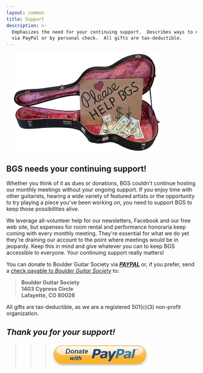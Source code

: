 ```yaml
---
layout: common
title: Support
description: >-
  Emphasizes the need for your continuing support.  Describes ways to donate
  via PayPal or by personal check.  All gifts are tax-deductible.
---
```


<p><img src="/pics/HelpBGS.png" alt="HelpBGS" style="margin-left: 20px;"></p>

## BGS needs your continuing support! ##

Whether you think of it as dues or donations, BGS couldn't continue hosting our monthly meetings without your ongoing support.  If you enjoy time with other guitarists, hearing a wide variety of featured artists or the opportunity to try playing a piece you've been working on, you need to support BGS to keep those possibilities alive.  

We leverage all-volunteer help for our newsletters, Facebook and our free web site, but expenses for room rental and performance honoraria keep coming with every monthly meeting.  They're essential for what we do yet they're draining our account to the point where meetings would be in jeopardy.  Keep this in mind and give whatever you can to keep BGS accessible to everyone.  Your continuing support really matters!

You can donate to Boulder Guitar Society via [___PAYPAL___](https://www.paypal.com/cgi-bin/webscr?cmd=_s-xclick&hosted_button_id=JKWLNJNF42PY6) or, if you prefer, send a <ins>check payable to _Boulder Guitar Society_</ins> to:
>   __Boulder Guitar Society__  
>   __1403 Cypress Circle__  
>   __Lafayette, CO 80026__

All gifts are tax-deductible, as we are a registered 501(c)(3) non-profit organization.  
## _Thank you for your support!_ ##

>>> [![PayPal](/pics/362f7467-e8d5-4d62-bb31-81c8159459a0.jpg)](https://www.paypal.com/cgi-bin/webscr?cmd=_s-xclick&hosted_button_id=JKWLNJNF42PY6)
